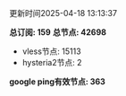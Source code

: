 更新时间2025-04-18 13:13:37

**总订阅: 159**
**总节点: 42698**
- vless节点: 15113
- hysteria2节点: 2

**google ping有效节点: 363**
